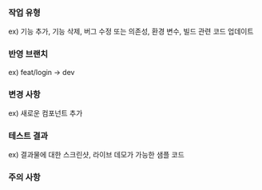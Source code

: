 ### 작업 유형
ex) 기능 추가, 기능 삭제, 버그 수정 또는 의존성, 환경 변수, 빌드 관련 코드 업데이트

### 반영 브랜치
ex) feat/login -> dev

### 변경 사항
ex) 새로운 컴포넌트 추가

### 테스트 결과
ex) 결과물에 대한 스크린샷, 라이브 데모가 가능한 샘플 코드

### 주의 사항
